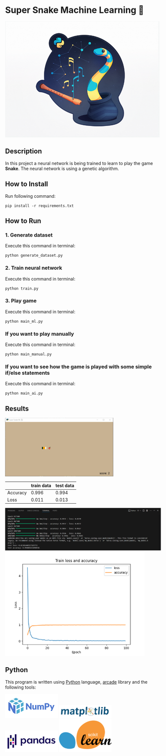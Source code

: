 # Super Snake Machine Learning 🐍

<img src="pics/1.png" width="500">

## Description
In this project a neural network is being trained to learn to play the game **Snake**.
The neural network is using a genetic algorithm.

## How to Install
Run following command:
```
pip install -r requirements.txt
```

## How to Run
### 1. Generate dataset 
Execute this command in terminal:
```
python generate_dataset.py
```
### 2. Train neural network
Execute this command in terminal:
```
python train.py
```
### 3. Play game
Execute this command in terminal:
```
python main_ml.py
```
### If you want to play manually
Execute this command in terminal:
```
python main_manual.py
```
### If you want to see how the game is played with some simple if/else statements
Execute this command in terminal:
```
python main_ai.py
```


## Results

<img src="pics\s2.png" width="350">

|   |  train data  | test data |
| --------------- | --------------- | --------------- |
| Accuracy | 0.996 | 0.994 |
| Loss | 0.011 | 0.013 |

<img src="pics\s.png" width="800">
<img src="pics\Figure_1.png" width="450">

## Python
This program is written using [Python](https://www.python.org/) language, [arcade](https://api.arcade.academy/en/latest/) library and the following tools:

<img src="pics/numpy.png" width="170">

<img src="pics/matplotlib.png" width="170">

<img src="pics/pandas.png" width="170">

<img src="pics/scikit-learn.png" width="170">